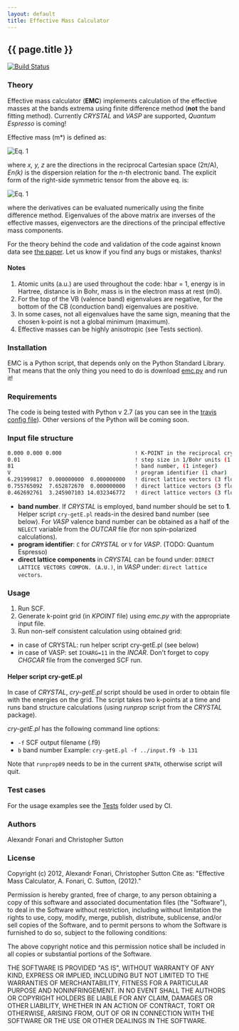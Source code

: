 ```yaml
---
layout: default
title: Effective Mass Calculator
---
```


## {{ page.title }}

[![Build Status](https://travis-ci.org/alexandr-fonari/emc.png)](https://travis-ci.org/alexandr-fonari/emc.png)

### Theory

Effective mass calculator (**EMC**) implements calculation of the effective masses at the bands extrema using finite difference method (**not** the band fitting method). Currently *CRYSTAL* and *VASP* are supported, *Quantum Espresso* is coming!

Effective mass (m*) is defined as:

![Eq. 1](/emc/eqs/01.svg)

where *x, y, z* are the directions in the reciprocal Cartesian space (2π/A), *En(k)* is the dispersion relation for the *n*-th electronic band. The explicit form of the right-side symmetric tensor from the above eq. is:

![Eq. 1](/emc/eqs/02.svg)

where the derivatives can be evaluated numerically using the finite difference method. Eigenvalues of the above matrix are inverses of the effective masses, eigenvectors are the directions of the principal effective mass components.

For the theory behind the code and validation of the code against known data see [the paper](https://github.com/alexandr-fonari/emc/blob/master/Paper-03-18-2013.pdf?raw=true). Let us know if you find any bugs or mistakes, thanks!

#### Notes
 1. Atomic units (a.u.) are used throughout the code: hbar = 1, energy is in Hartree, distance is in Bohr, mass is in the electron mass at rest (m0).
 1. For the top of the VB (valence band) eigenvalues are negative, for the bottom of the CB (conduction band) eigenvalues are positive.
 1. In some cases, not all eigenvalues have the same sign, meaning that the chosen k-point is not a global minimum (maximum).
 1. Effective masses can be highly anisotropic (see Tests section).

### Installation

EMC is a Python script, that depends only on the Python Standard Library. That means that the only thing you need to do is download [emc.py]() and run it!

### Requirements

The code is being tested with Python v 2.7 (as you can see in the [travis config file](https://github.com/alexandr-fonari/emc/blob/master/.travis.yml)). Other versions of the Python will be coming soon.

### Input file structure

```bash
0.000 0.000 0.000                       ! K-POINT in the reciprocal crystal coord. (3 floats)
0.01                                    ! step size in 1/Bohr units (1 float)
81                                      ! band number, (1 integer)
V                                       ! program identifier (1 char)
6.291999817  0.000000000  0.000000000   ! direct lattice vectors (3 floats)
0.755765092  7.652872670  0.000000000   ! direct lattice vectors (3 floats)
0.462692761  3.245907103 14.032346772   ! direct lattice vectors (3 floats)
```

 - **band number**. If *CRYSTAL* is employed, band number should be set to **1**. Helper script `cry-getE.pl` reads-in the desired band number (see below). For *VASP* valence band number can be obtained as a half of the `NELECT` variable from the *OUTCAR* file (for non spin-polarized calculations).
 - **program identifier**: `C` for *CRYSTAL* or `V` for *VASP*. (TODO: Quantum Espresso)
 - **direct lattice components** in *CRYSTAL* can be found under: `DIRECT LATTICE VECTORS COMPON. (A.U.)`, in *VASP* under: `direct lattice vectors`.

### Usage

1. Run SCF.
1. Generate k-point grid (in *KPOINT* file) using *emc.py* with the appropriate input file.
1. Run non-self consistent calculation using obtained grid:
  - in case of CRYSTAL: run helper script cry-getE.pl (see below)
  - in case of VASP: set `ICHARG=11` in the *INCAR*. Don't forget to copy *CHGCAR* file from the converged SCF run.

#### Helper script cry-getE.pl

In case of *CRYSTAL*, *cry-getE.pl* script should be used in order to obtain file with the energies on the grid. The script takes two k-points at a time and runs band structure calculations (using *runprop* script from the *CRYSTAL* package).

*cry-getE.pl* has the following command line options:
   * `-f` SCF output filename (.f9)
   * `b` band number
Example: `cry-getE.pl -f ../input.f9 -b 131`

Note that ```runprop09``` needs to be in the current ```$PATH```, otherwise script will quit.

### Test cases

For the usage examples see the [Tests](https://github.com/alexandr-fonari/emc/tree/master/test) folder used by CI.

### Authors

Alexandr Fonari and Christopher Sutton

### License

Copyright (c) 2012, Alexandr Fonari, Christopher Sutton
Cite as: "Effective Mass Calculator, A. Fonari, C. Sutton, (2012)."

Permission is hereby granted, free of charge, to any person obtaining a copy of this software and associated documentation files (the
"Software"), to deal in the Software without restriction, including without limitation the rights to use, copy, modify, merge, publish,
distribute, sublicense, and/or sell copies of the Software, and to permit persons to whom the Software is furnished to do so, subject to
the following conditions:

The above copyright notice and this permission notice shall be
included in all copies or substantial portions of the Software.

THE SOFTWARE IS PROVIDED "AS IS", WITHOUT WARRANTY OF ANY KIND, EXPRESS OR IMPLIED, INCLUDING BUT NOT LIMITED TO THE WARRANTIES OF
MERCHANTABILITY, FITNESS FOR A PARTICULAR PURPOSE AND NONINFRINGEMENT. IN NO EVENT SHALL THE AUTHORS OR COPYRIGHT HOLDERS BE LIABLE FOR ANY CLAIM, DAMAGES OR OTHER LIABILITY, WHETHER IN AN ACTION OF CONTRACT, TORT OR OTHERWISE, ARISING FROM, OUT OF OR IN CONNECTION WITH THE SOFTWARE OR THE USE OR OTHER DEALINGS IN THE SOFTWARE.